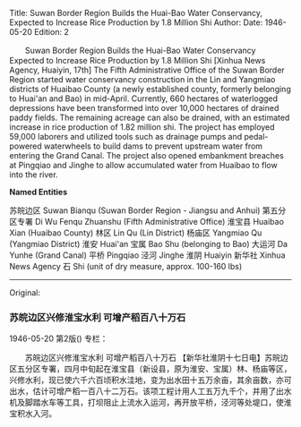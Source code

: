 Title: Suwan Border Region Builds the Huai-Bao Water Conservancy, Expected to Increase Rice Production by 1.8 Million Shi
Author: 
Date: 1946-05-20
Edition: 2

　　Suwan Border Region Builds the Huai-Bao Water Conservancy
    Expected to Increase Rice Production by 1.8 Million Shi
    [Xinhua News Agency, Huaiyin, 17th] The Fifth Administrative Office of the Suwan Border Region started water conservancy construction in the Lin and Yangmiao districts of Huaibao County (a newly established county, formerly belonging to Huai'an and Bao) in mid-April. Currently, 660 hectares of waterlogged depressions have been transformed into over 10,000 hectares of drained paddy fields. The remaining acreage can also be drained, with an estimated increase in rice production of 1.82 million shi. The project has employed 59,000 laborers and utilized tools such as drainage pumps and pedal-powered waterwheels to build dams to prevent upstream water from entering the Grand Canal. The project also opened embankment breaches at Pingqiao and Jinghe to allow accumulated water from Huaibao to flow into the river.


**Named Entities**


苏皖边区  Suwan Bianqu (Suwan Border Region - Jiangsu and Anhui)
第五分区专署  Di Wu Fenqu Zhuanshu (Fifth Administrative Office)
淮宝县  Huaibao Xian (Huaibao County)
林区  Lin Qu (Lin District)
杨庙区  Yangmiao Qu (Yangmiao District)
淮安  Huai'an
宝属  Bao Shu (belonging to Bao)
大运河  Da Yunhe (Grand Canal)
平桥  Pingqiao
泾河  Jinghe
淮阴  Huaiyin
新华社  Xinhua News Agency
石  Shi (unit of dry measure, approx. 100-160 lbs)



<hr /> 

Original: 


### 苏皖边区兴修淮宝水利  可增产稻百八十万石

1946-05-20
第2版()
专栏：

　　苏皖边区兴修淮宝水利
    可增产稻百八十万石
    【新华社淮阴十七日电】苏皖边区五分区专署，四月中旬起在淮宝县（新设县，原为淮安、宝属）林、杨庙等区，兴修水利，现已使六千六百顷积水洼地，变为出水田十五万余亩，其余亩数，亦可出水，估计可增产稻一百八十二万石。该项工程计用人工五万九千个，并用了出水机及脚踏水车等工具，打坝阻止上流水入运河，再开放平桥，泾河等处堤口，使淮宝积水入河。

